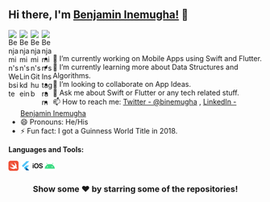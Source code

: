 ## Hi there, I'm [Benjamin Inemugha!](https://www.binemugha.com) 👋


<a href="https://www.binemugha.com" target="_blank">
  <img align="left" alt="Benjamin's Website" width="22px" src="https://cdn.jsdelivr.net/npm/simple-icons@v3/icons/html5.svg" />
</a>
<a href="https://www.linkedin.com/in/benjamin-inemugha/" target="_blank">
  <img align="left" alt="Benjamin's Linkdein" width="22px" src="https://cdn.jsdelivr.net/npm/simple-icons@v3/icons/linkedin.svg" />
</a>
<a href="https://github.com/binemugha" target="_blank">
  <img align="left" alt="Benjamin's Github" width="22px" src="https://cdn.jsdelivr.net/npm/simple-icons@v3/icons/github.svg" />
</a>
<a href="https://twitter.com/binemugha" target="_blank">
  <img align="left" alt="Benjamin's Instagram" width="22px" src="https://cdn.jsdelivr.net/npm/simple-icons@v3/icons/twitter.svg" />
</a>

<br/>
<br/>


- 🔭 I’m currently working on Mobile Apps using Swift and Flutter.
- 🌱 I’m currently learning more about Data Structures and Algorithms.
- 👯 I’m looking to collaborate on App Ideas.
- 💬 Ask me about Swift or Flutter or any tech related stuff.
- 📫 How to reach me: [Twitter - @binemugha](https://twitter.com/binemugha) , [LinkedIn - Benjamin Inemugha](https://www.linkedin.com/in/benjamin-inemugha/)
- 😄 Pronouns: He/His
- ⚡ Fun fact: I got a Guinness World Title in 2018.


**Languages and Tools:**  

<code><img height="20" src="https://raw.githubusercontent.com/github/explore/80688e429a7d4ef2fca1e82350fe8e3517d3494d/topics/swift/swift.png"></code>
<code><img height="20" src="https://raw.githubusercontent.com/github/explore/80688e429a7d4ef2fca1e82350fe8e3517d3494d/topics/flutter/flutter.png"></code>
<code><img height="20" src="https://raw.githubusercontent.com/github/explore/80688e429a7d4ef2fca1e82350fe8e3517d3494d/topics/ios/ios.png"></code>
<code><img height="20" src="https://raw.githubusercontent.com/github/explore/80688e429a7d4ef2fca1e82350fe8e3517d3494d/topics/android/android.png"></code>
   

<!-- <a href="https://github.com/binemugha" target="_blank">
  <img align="center" src="https://github-readme-stats.vercel.app/api/top-langs/?username=binemugha&theme=light&hide_langs_below=1" />
</a>
<a href="https://github.com/binemugha" target="_blank">
 <img align="center" src="https://github-readme-stats.vercel.app/api?username=binemugha&show_icons=true&theme=light&line_height=27" alt="Benjamin's github stats"/>
</a> -->


<div align="center">

### Show some ❤️ by starring some of the repositories!

</div>


